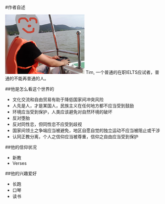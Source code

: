 #作者自述


![图片](Media/tim.jpg "float:right")
Tim, 一个普通的在职IELTS应试者，普通的不能再普通的人。


##他是怎么看这个世界的
- 文化交流和自由贸易有助于降低国家间冲突风险
- 人先是人，才是某国人，民族主义在任何地方都不应当受到鼓励
- 环境应当受到保护，人类应该避免对自然环境的破坏
- 反对堕胎
- 反对同性恋，但同性恋不应受到歧视
- 国家间领土之争端应当被避免，地区自愿自觉的独立运动不应当被阻止或干涉
- 认同正教分离，个人之信仰应当被尊重，信仰之自由应当受到保护


##他的信仰状况
- 新教
- Verses



##他的兴趣爱好
- 长跑
- 口琴
- 读书
